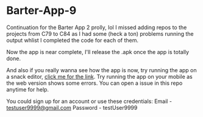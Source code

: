 # Barter-App-9

Continuation for the Barter App 2 prolly, lol I missed adding repos to the projects from C79 to C84 as I had some (heck a ton) problems running the output whlist I completed the code for each of them. 

Now the app is near complete, I'll release the .apk once the app is totally done.

And also if you really wanna see how the app is now, try running the app on a snack editor, [click me for the link](https://snack.expo.io/@setucoder/c79-to-c84-all-in-one-projects). Try running the app on your mobile as the web version shows some errors. You can open a issue in this repo anytime for help.

You could sign up for an account or use these credentials: 
Email - testuser9999@gmail.com 
Password - testUser9999
